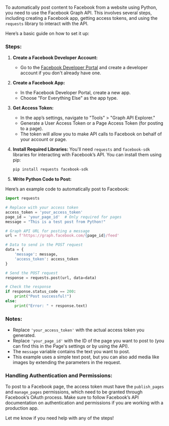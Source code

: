 

To automatically post content to Facebook from a website using Python, you need to use the Facebook Graph API. This involves several steps, including creating a Facebook app, getting access tokens, and using the `requests` library to interact with the API.

Here’s a basic guide on how to set it up:

### Steps:

1. **Create a Facebook Developer Account:**
   - Go to the [Facebook Developer Portal](https://developers.facebook.com/) and create a developer account if you don't already have one.

2. **Create a Facebook App:**
   - In the Facebook Developer Portal, create a new app.
   - Choose "For Everything Else" as the app type.

3. **Get Access Token:**
   - In the app’s settings, navigate to "Tools" > "Graph API Explorer."
   - Generate a User Access Token or a Page Access Token (for posting to a page).
   - The token will allow you to make API calls to Facebook on behalf of your account or page.

4. **Install Required Libraries:**
   You'll need `requests` and `facebook-sdk` libraries for interacting with Facebook’s API. You can install them using pip:
   ```bash
   pip install requests facebook-sdk
   ```

5. **Write Python Code to Post:**

Here’s an example code to automatically post to Facebook:

```python
import requests

# Replace with your access token
access_token = 'your_access_token'
page_id = 'your_page_id'  # Only required for pages
message = "This is a test post from Python!"

# Graph API URL for posting a message
url = f'https://graph.facebook.com/{page_id}/feed'

# Data to send in the POST request
data = {
    'message': message,
    'access_token': access_token
}

# Send the POST request
response = requests.post(url, data=data)

# Check the response
if response.status_code == 200:
    print("Post successful!")
else:
    print("Error: " + response.text)
```

### Notes:
- Replace `'your_access_token'` with the actual access token you generated.
- Replace `'your_page_id'` with the ID of the page you want to post to (you can find this in the Page's settings or by using the API).
- The `message` variable contains the text you want to post.
- This example uses a simple text post, but you can also add media like images by extending the parameters in the request.

### Handling Authentication and Permissions:
To post to a Facebook page, the access token must have the `publish_pages` and `manage_pages` permissions, which need to be granted through Facebook’s OAuth process. Make sure to follow Facebook’s API documentation on authentication and permissions if you are working with a production app.

Let me know if you need help with any of the steps!